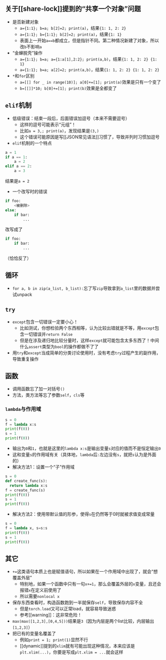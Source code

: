 ## 关于[[share-lock]]提到的“共享一个对象”问题
- 是否新建对象
  - `a={1:1}; b=a; b[2]=2; print(a)`，结果`{1: 1, 2: 2}`
  - `a={1:1}; b={1:1}; b[2]=2; print(a)`，结果`{1: 1}`
  - 表面上一开始`a==b`都成立，但是指针不同。第二种情况新建了对象，所以改`b`不影响`a`
- “金蝉脱壳”操作
  - `a={1:1}; b=a; a={1:a[1],2:2}; print(a,b)`，结果`{1: 1, 2: 2} {1: 1}`
  - `a={1:1}; b=a; a[2]=2; print(a,b)`，结果`{1: 1, 2: 2} {1: 1, 2: 2}`
- `*`和`for`区别
  - `a=[[] for _ in range(10)]; a[0]+=[1]; print(a)`效果是只有一个变了
  - `b=[[]]*10; b[0]+=[1]; print(b)`效果是全都变了
## `elif`机制
- 低级错误：结束一段后，后面错误加逗号（本来不需要逗号）
  - 这样的逗号可能表示“元组”！
  - 比如`a = 3,; print(a)`，发现结果是`(3,)`
  - 这个错误可能原因是写[[JSON常见语法]]习惯了，导致并列时习惯加逗号
- `elif`机制的一个特点
```python
a = 1
if a == 1:
    a = 2
elif a == 2:
    a = 3
```
结果是`a = 2`
- 一个改写时的错误
```python
if foo:
    <被删除>
else:
    if bar:
        ...
```
改写成了
```python
if foo:
    if bar:
        ...
```
（恰恰反了）
## 循环
- `for a, b in zip(a_list, b_list):`忘了写`zip`导致拿到`a_list`里的数据并尝试unpack
## `try`
- `except`包含一切错误一定要小心！
  - 比如测试，你想检验两个东西相等，认为比较出错就是不等，用`except`包含一切错误并`return False`
  - 但是在涉及递归地比较分量时，这样`except`就可能包含太多东西了！中间什么`assert`类型为`bool`的操作都做不了了
- 用`try`和`except`当成简单的分类讨论使用时，没有考虑`try`过程产生的副作用，导致重复操作
## 函数
- 调用函数忘了加一对括号`()`
- 方法，类方法等忘了参数`self`，`cls`等
### `lambda`与作用域
```python
s = 0
f = lambda x:s
print(f(0))
s = 1
print(f(0))
```
- 输出为`0`和`1`，也就是这里的`lambda x:s`是输出变量`s`对应的值而不是恒定输出`0`
- 这和变量`s`的作用域有关（具体地，`lambda`后`:`左边没有`s`，就把`s`认为是外面的）
- 解决方法1：设置一个“子”作用域
```python
s = 0
def create_func(s):
  return lambda x:s
f = create_func(s)
print(f(0))
s = 1
print(f(0))
```
- 解决方法2：使用带默认值的形参，使得`s`在仍然等于0时就被求值变成常量
```python
s = 0
f = lambda x, s=s:s
print(f(0))
s = 1
print(f(0))
```
## 其它
- `+=`这类语句本质上也是赋值语句，所以如果在一个作用域中出现了，就会“想覆盖外层”
  - 特别地，如果一个函数中只有一句`x+=1`，那么会覆盖外层的`x`变量，且还会报错`x`在定义前使用了
  - 所以需要`nonlocal x`
- 保存东西查看时，构造函数跑到一半就保存`self`，导致保存内容不全
  - 但是`torch.load`又可以正常load，就容易导致迷惑
  - 参考[[warning]]：这非常危险！
- `max(max([1,2,3],[0,4,5]))`结果是`3`（因为内层是两个list比较，内层输出`[1,2,3]`）
- 把已有的变量名覆盖了
  - 例如`print = 1; print(1)`显然不行
  - [[dynamic]]提到的`xlim`就有可能出现这种情况，本来应该是`plt.xlim(...)`，你要是写成`plt.xlim = ...`就会这样
